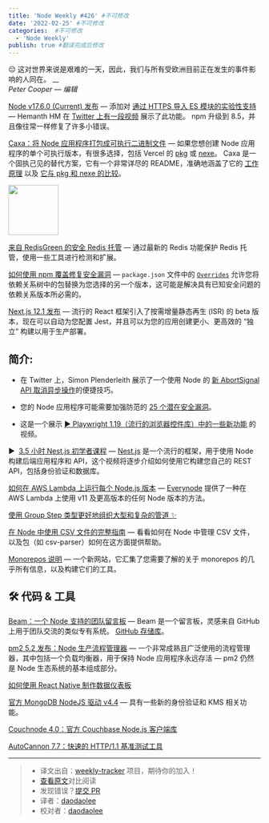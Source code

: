 ```yaml
---
title: 'Node Weekly #426' #不可修改
date: '2022-02-25' #不可修改
categories:  #不可修改
  - 'Node Weekly'
publish: true #翻译完成后修改
---
```


😔 这对世界来说是艰难的一天，因此，我们与所有受欧洲目前正在发生的事件影响的人同在。 \_\_  
_Peter Cooper — 编辑_

<!--以上是预览信息，图片一张或限制百字左右，前者优先，全文请使用二级及以下标题-->
<!-- more -->

[Node v17.6.0 (Current) 发布](https://nodeweekly.com/link/120185/web "nodejs.org") — 添加对 [通过 HTTPS 导入 ES 模块的实验性支持](https://nodeweekly.com/link/120202/web) — Hemanth HM 在 [Twitter 上有一段视频](https://nodeweekly.com/link/120187/web) 展示了此功能。 npm 升级到 8.5，并且像往常一样修复了许多小错误。

[Caxa：将 Node 应用程序打包成可执行二进制文件](https://nodeweekly.com/link/120203/web "github.com") — 如果您想创建 Node 应用程序的单个可执行版本，有很多选择，包括 Vercel 的 [pkg](https://nodeweekly.com/link/120204/web) 或 [nexe](https://nodeweekly.com/link/120205/web)。 Caxa 是一个固执己见的替代方案，它有一个非常详尽的 README，准确地涵盖了它的 [工作原理](https://nodeweekly.com/link/120206/web) 以及 [它与 pkg 和 nexe 的比较](https://nodeweekly.com/link/120207/web)。

<img src="https://copm.s3.amazonaws.com/8ab67d9c.png" style="width: 100px" />

[来自 RedisGreen 的安全 Redis 托管](https://nodeweekly.com/link/120188/web "dashboard.redisgreen.net") — 通过最新的 Redis 功能保护 Redis 托管，使用一些工具进行检测和扩展。

[如何使用 npm 覆盖修复安全漏洞](https://nodeweekly.com/link/120189/web "medium.com") — `package.json` 文件中的 [`Overrides`](https://nodeweekly.com/link/120190/web) 允许您将依赖关系树中的包替换为您选择的另一个版本，这可能是解决具有已知安全问题的依赖关系版本所必需的。

[Next.js 12.1 发布](https://nodeweekly.com/link/120191/web "nextjs.org") — 流行的 React 框架引入了按需增量静态再生 (ISR) 的 beta 版本，现在可以自动为您配置 Jest，并且可以为您的应用创建更小、更高效的 “独立” 构建以用于生产部署。

## **简介:**

*   在 Twitter 上，Simon Plenderleith 展示了一个使用 Node 的 [新 AbortSignal API 取消异步操作](https://nodeweekly.com/link/120208/web)的便捷技巧。

*   您的 Node 应用程序可能需要加强防范的 [25 个潜在安全漏洞](https://nodeweekly.com/link/120209/web)。

*   这是一个展示 [▶️ Playwright 1.19（流行的浏览器控件库）中的一些新功能](https://nodeweekly.com/link/120210/web) 的视频。

▶  [3.5 小时 Nest.js 初学者课程](https://nodeweekly.com/link/120195/web "www.youtube.com") — [Nest.js](https://nodeweekly.com/link/120196/web) 是一个流行的框架，用于使用 Node 构建后端应用程序和 API，这个视频将逐步介绍如何使用它构建您自己的 REST API，包括身份验证和数据库。

[如何在 AWS Lambda 上运行每个 Node.js 版本](https://nodeweekly.com/link/120216/web "fusebit.io") — [Everynode](https://nodeweekly.com/link/120217/web) 提供了一种在 AWS Lambda 上使用 v11 及更高版本的任何 Node 版本的方法。

[使用 Group Step 类型更好地组织大型和复杂的管道 ✨](https://nodeweekly.com/link/120194/web "buildkite.com")

[在 Node 中使用 CSV 文件的完整指南](https://nodeweekly.com/link/120211/web "blog.logrocket.com") — 看看如何在 Node 中管理 CSV 文件，以及包（如 csv-parser）如何在这方面提供帮助。

[Monorepos 说明](https://nodeweekly.com/link/120197/web "monorepo.tools") — 一个新网站，它汇集了您需要了解的关于 monorepos 的几乎所有信息，以及构建它们的工具。

## 🛠 代码 & 工具

[Beam：一个 Node 支持的团队留言板](https://nodeweekly.com/link/120213/web "planetscale.com") — Beam 是一个留言板，灵感来自 GitHub 上用于团队交流的类似专有系统。 [GitHub 存储库](https://nodeweekly.com/link/120214/web)。

[pm2 5.2 发布：Node 生产流程管理器](https://nodeweekly.com/link/120215/web "github.com") — 一个非常成熟且广泛使用的流程管理器，其中包括一个负载均衡器，用于保持 Node 应用程序永远存活 — pm2 仍然是 Node 生态系统的基本组成部分。

[如何使用 React Native 制作数据仪表板](https://nodeweekly.com/link/120198/web "www.influxdata.com")

[官方 MongoDB NodeJS 驱动 v4.4](https://nodeweekly.com/link/120199/web "github.com") — 具有一些新的身份验证和 KMS 相关功能。

[Couchnode 4.0：官方 Couchbase Node.js 客户端库](https://nodeweekly.com/link/120200/web)

[AutoCannon 7.7：快速的 HTTP/1.1 基准测试工具](https://nodeweekly.com/link/120201/web)

---
> * 译文出自：[weekly-tracker](https://github.com/FEDarling/weekly-tracker) 项目，期待你的加入！
> * [查看原文](https://nodeweekly.com/issues/426)对比阅读
> * 发现错误？[提交 PR](https://github.com/FEDarling/weekly-tracker/blob/main/weeklys/node_weekly/426)
> * 译者：[daodaolee](https://github.com/daodaolee)
> * 校对者：[daodaolee](https://github.com/daodaolee)
